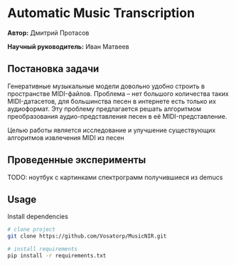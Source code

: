 # Automatic Music Transcription

**Автор:** Дмитрий Протасов

**Научный руководитель:** Иван Матвеев

## Постановка задачи

Генеративные музыкальные модели довольно удобно строить в пространстве
MIDI-файлов. Проблема – нет большого количества таких MIDI-датасетов,
для большинства песен в интернете есть только их аудиоформат. Эту
проблему предлагается решать алгоритмом преобразования
аудио-представления песен в её MIDI-представление.

Целью работы является исследование и улучшение существующих алгоритмов извлечения MIDI из
песен

## Проведенные эксперименты

TODO: ноутбук с картинками спектрограмм получившиеся из demucs

## Usage

Install dependencies

```bash
# clone project
git clone https://github.com/Vosatorp/MusicNIR.git

# install requirements
pip install -r requirements.txt
